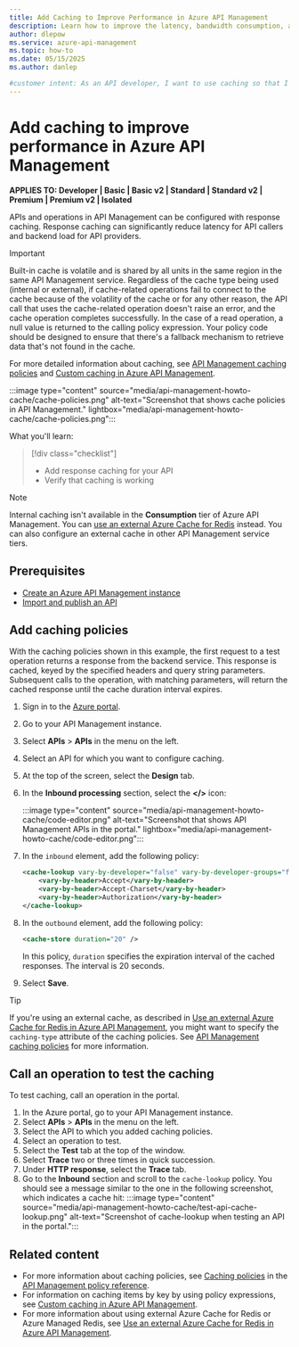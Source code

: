 ```yaml
---
title: Add Caching to Improve Performance in Azure API Management
description: Learn how to improve the latency, bandwidth consumption, and web service load for API Management service calls.
author: dlepow
ms.service: azure-api-management
ms.topic: how-to
ms.date: 05/15/2025
ms.author: danlep

#customer intent: As an API developer, I want to use caching so that I can improve performance in API Management.
---
```


# Add caching to improve performance in Azure API Management

**APPLIES TO: Developer | Basic | Basic v2 | Standard | Standard v2 | Premium | Premium v2 | Isolated**

APIs and operations in API Management can be configured with response caching. Response caching can significantly reduce latency for API callers and backend load for API providers. 

> [!IMPORTANT]
> Built-in cache is volatile and is shared by all units in the same region in the same API Management service. Regardless of the cache type being used (internal or external), if cache-related operations fail to connect to the cache because of the volatility of the cache or for any other reason, the API call that uses the cache-related operation doesn't raise an error, and the cache operation completes successfully. In the case of a read operation, a null value is returned to the calling policy expression. Your policy code should be designed to ensure that there's a fallback mechanism to retrieve data that's not found in the cache.

For more detailed information about caching, see [API Management caching policies](api-management-policies.md#caching) and  [Custom caching in Azure API Management](api-management-sample-cache-by-key.md).

:::image type="content" source="media/api-management-howto-cache/cache-policies.png" alt-text="Screenshot that shows cache policies in API Management." lightbox="media/api-management-howto-cache/cache-policies.png":::


What you'll learn:

> [!div class="checklist"]
> * Add response caching for your API
> * Verify that caching is working


> [!NOTE]
> Internal caching isn't available in the **Consumption** tier of Azure API Management. You can [use an external Azure Cache for Redis](api-management-howto-cache-external.md) instead. You can also configure an external cache in other API Management service tiers.
> 

## Prerequisites

+ [Create an Azure API Management instance](get-started-create-service-instance.md)
+ [Import and publish an API](import-and-publish.md)

## Add caching policies

With the caching policies shown in this example, the first request to a test operation returns a response from the backend service. This response is cached, keyed by the specified headers and query string parameters. Subsequent calls to the operation, with matching parameters, will return the cached response until the cache duration interval expires.

1. Sign in to the [Azure portal](https://portal.azure.com).
1. Go to your API Management instance.
1. Select **APIs** > **APIs** in the menu on the left.
1. Select an API for which you want to configure caching.
1. At the top of the screen, select the **Design** tab.
1. In the **Inbound processing** section, select the **</>** icon:
    
   :::image type="content" source="media/api-management-howto-cache/code-editor.png" alt-text="Screenshot that shows API Management APIs in the portal." lightbox="media/api-management-howto-cache/code-editor.png":::

1. In the `inbound` element, add the following policy:

   ```xml
   <cache-lookup vary-by-developer="false" vary-by-developer-groups="false">
       <vary-by-header>Accept</vary-by-header>
       <vary-by-header>Accept-Charset</vary-by-header>
       <vary-by-header>Authorization</vary-by-header>
   </cache-lookup>
   ```

1. In the `outbound` element, add the following policy:

   ```xml
   <cache-store duration="20" />
   ```

    In this policy, `duration` specifies the expiration interval of the cached responses. The interval is 20 seconds.

1. Select **Save**.

> [!TIP]
> If you're using an external cache, as described in [Use an external Azure Cache for Redis in Azure API Management](api-management-howto-cache-external.md), you might want to specify the `caching-type` attribute of the caching policies. See [API Management caching policies](api-management-policies.md#caching) for more information.

## Call an operation to test the caching

To test caching, call an operation in the portal.

1. In the Azure portal, go to your API Management instance.
1. Select **APIs** > **APIs** in the menu on the left.
1. Select the API to which you added caching policies.
1. Select an operation to test.
1. Select the **Test** tab at the top of the window.
1. Select **Trace** two or three times in quick succession.
1. Under **HTTP response**, select the **Trace** tab.
1. Go to the **Inbound** section and scroll to the `cache-lookup` policy. You should see a message similar to the one in the following screenshot, which indicates a cache hit:
    :::image type="content" source="media/api-management-howto-cache/test-api-cache-lookup.png" alt-text="Screenshot of cache-lookup when testing an API in the portal.":::

## Related content

* For more information about caching policies, see [Caching policies][Caching policies] in the [API Management policy reference][API Management policy reference].
* For information on caching items by key by using policy expressions, see [Custom caching in Azure API Management](api-management-sample-cache-by-key.md).
* For more information about using external Azure Cache for Redis or Azure Managed Redis, see [Use an external Azure Cache for Redis in Azure API Management](api-management-howto-cache-external.md).

[api-management-management-console]: ./media/api-management-howto-cache/api-management-management-console.png
[api-management-echo-api]: ./media/api-management-howto-cache/api-management-echo-api.png
[api-management-echo-api-operations]: ./media/api-management-howto-cache/api-management-echo-api-operations.png
[api-management-caching-tab]: ./media/api-management-howto-cache/api-management-caching-tab.png
[api-management-operation-dropdown]: ./media/api-management-howto-cache/api-management-operation-dropdown.png
[api-management-policy-editor]: ./media/api-management-howto-cache/api-management-policy-editor.png
[api-management-developer-portal-menu]: ./media/api-management-howto-cache/api-management-developer-portal-menu.png
[api-management-apis-echo-api]: ./media/api-management-howto-cache/api-management-apis-echo-api.png
[api-management-open-console]: ./media/api-management-howto-cache/api-management-open-console.png
[api-management-console]: ./media/api-management-howto-cache/api-management-console.png


[How to add operations to an API]: ./mock-api-responses.md
[How to add and publish a product]: api-management-howto-add-products.md
[Monitoring and analytics]: api-management-monitoring.md
[Add APIs to a product]: api-management-howto-add-products.md#add-apis
[Publish a product]: api-management-howto-add-products.md#publish-product
[Get started with Azure API Management]: get-started-create-service-instance.md

[API Management policy reference]: ./api-management-policies.md
[Caching policies]: ./api-management-policies.md#caching

[Create an API Management service instance]: get-started-create-service-instance.md


